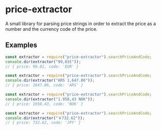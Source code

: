 # price-extractor

A small library for parsing price strings in order to extract the price as a number and the currency code of the price.

Examples
---------
```javascript
const extractor = require("price-extractor").searchPriceAndCode;
console.dir(extractor("99,01€"));
// { price: 99.01, code: 'EUR' }
```

```javascript
const extractor = require("price-extractor").searchPriceAndCode;
console.dir(extractor("ARS 1,647.86"));
// { price: 1647.86, code: 'ARS' }
```

```javascript
const extractor = require("price-extractor").searchPriceAndCode;
console.dir(extractor("1.958,43 NOK"));
// { price: 1958.43, code: 'NOK' }
```

```javascript
const extractor = require("price-extractor").searchPriceAndCode;
console.dir(extractor("￥732.62"));
// { price: 732.62, code: 'JPY' }
```

